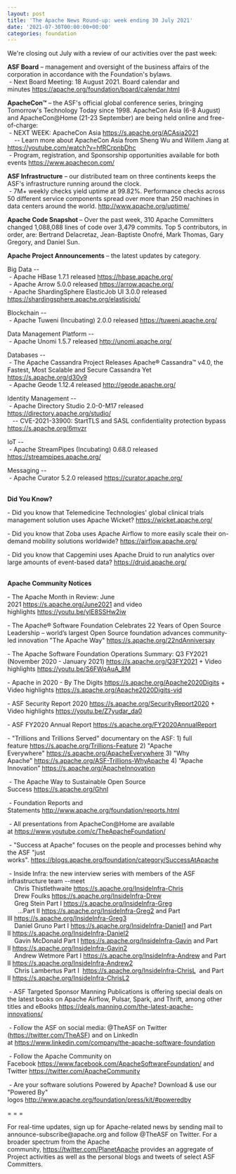 ```yaml
---
layout: post
title: 'The Apache News Round-up: week ending 30 July 2021'
date: '2021-07-30T00:00:00+00:00'
categories: foundation
---
```

<p></p><p></p><p></p><p></p><p></p><p>We're closing out July with a review of our activities over the past week:</p><p></p><p></p><p></p><p><span style="font-weight: 700;">ASF Board</span>&nbsp;– management and oversight of the business affairs of the corporation in accordance with the Foundation's bylaws.<br>&nbsp;- Next Board Meeting: 18 August 2021. Board calendar and minutes&nbsp;<a href="https://apache.org/foundation/board/calendar.html" target="_blank">https://apache.org/foundation/board/calendar.html</a></p><p></p><p><span style="font-weight: 700;">ApacheCon™</span>&nbsp;– the ASF's official global conference series, bringing Tomorrow's Technology Today since 1998. ApacheCon Asia (6-8 August) and ApacheCon@Home (21-23 September) are being held online and free-of-charge:<br>&nbsp;- NEXT WEEK: ApacheCon Asia&nbsp;<a href="https://s.apache.org/ACAsia2021" target="_blank">https://s.apache.org/ACAsia2021</a><br>&nbsp;&nbsp;&nbsp; -- Learn more about ApacheCon Asia from Sheng Wu and Willem Jiang at <a href="https://youtube.com/watch?v=hfRCrpnbDhc" rel="noreferrer" target="_blank" data-saferedirecturl="https://www.google.com/url?q=https://youtube.com/watch?v%3DhfRCrpnbDhc&amp;source=gmail&amp;ust=1627117840797000&amp;usg=AFQjCNHSnRo3SvK679B7Oa_GdLUAaVGGBg">https://youtube.com/watch?v=hf<wbr>RCrpnbDhc</a> <br>&nbsp;- Program, registration, and Sponsorship opportunities available for both events&nbsp;<a href="https://www.apachecon.com/" target="_blank">https://www.apachecon.com/</a><br></p><p><span style="font-weight: 700;">ASF Infrastructure</span>&nbsp;– our distributed team on three continents keeps the ASF's infrastructure running around the clock.<br>&nbsp;- 7M+ weekly checks yield uptime at 99.82%. Performance checks across 50 different service components spread over more than 250 machines in data centers around the world.&nbsp;<a href="http://www.apache.org/uptime/" target="_blank">http://www.apache.org/uptime/</a><br></p><p><span style="font-weight: 700;">Apache Code Snapshot&nbsp;</span>– Over the past week, 310 Apache Committers changed 1,088,088 lines of 
code over 3,479 commits. Top 5 contributors, in order, are: Bertrand Delacretaz, Jean-Baptiste Onofré, Mark Thomas,<span> Gary Gregory, and Daniel Sun. </span><b><span>&nbsp; </span>&nbsp; &nbsp;&nbsp;</b> </p><p><span style="font-weight: 700;">Apache Project Announcements</span>&nbsp;– the latest updates by category.</p>Big Data --<br>&nbsp;- Apache <span class="il">HBase</span> 1.7.1 released <a href="https://hbase.apache.org/" rel="noreferrer" target="_blank" data-saferedirecturl="https://www.google.com/url?q=https://hbase.apache.org/&amp;source=gmail&amp;ust=1627654084182000&amp;usg=AFQjCNEuCzhvoJywVbjtwZQPyuF4d2JqNA">https://<span class="il">hbase</span>.apache.org/</a><br>&nbsp;- Apache <span class="il">Arrow</span> 5.0.0 released <a href="https://arrow.apache.org/" rel="noreferrer" target="_blank" data-saferedirecturl="https://www.google.com/url?q=https://arrow.apache.org/&amp;source=gmail&amp;ust=1627654643614000&amp;usg=AFQjCNHS2MgsHRR0ceXTXZh9DE_ojhyAlg">https://<span class="il">arrow</span>.apache.org/</a><br>&nbsp;- Apache ShardingSphere ElasticJob UI 3.0.0 released <a href="https://shardingsphere.apache.org/elasticjob/" target="_blank">https://shardingsphere.apache.org/elasticjob/</a><br><p></p><p>Blockchain --<br>&nbsp;- Apache <span class="il">Tuweni</span> (Incubating) 2.0.0 released <a href="https://tuweni.apache.org/" rel="noreferrer" target="_blank" data-saferedirecturl="https://www.google.com/url?q=https://tuweni.apache.org/&amp;source=gmail&amp;ust=1627654373244000&amp;usg=AFQjCNELv1b23jSBV0MkvsdJcIh6puacXw">https://<span class="il">tuweni</span>.apache.org/</a></p><p></p>Data Management Platform -- <br>&nbsp;- Apache <span class="il">Unomi</span> 1.5.7 released <a href="http://unomi.apache.org/" target="_blank" data-saferedirecturl="https://www.google.com/url?q=http://unomi.apache.org/&amp;source=gmail&amp;ust=1627654582870000&amp;usg=AFQjCNG2EX7wzi8eSP-b8_MGVJQ0CrRJ6g">http://<span class="il">unomi</span>.apache.org/</a><p></p><p></p><p>Databases --<br>&nbsp;- The Apache Cassandra Project Releases Apache® Cassandra™ v4.0, the Fastest, Most Scalable and Secure Cassandra Yet <a href="https://s.apache.org/d30v9" target="_blank">https://s.apache.org/d30v9</a><br>&nbsp;- Apache <span class="il">Geode</span> 1.12.4 released <a href="http://geode.apache.org/" rel="noreferrer" target="_blank" data-saferedirecturl="https://www.google.com/url?q=http://geode.apache.org/&amp;source=gmail&amp;ust=1627654496215000&amp;usg=AFQjCNGcZ2Es4e9q6U5_CAT7dikkWdceXA">http://<span class="il">geode</span>.apache.org/</a><br></p><p>Identity Management --<br>
&nbsp;- Apache Directory Studio 2.0-0-M17 released <a href="https://directory.apache.org/studio/" target="_blank">https://directory.apache.org/studio/</a><br>&nbsp;&nbsp; -- CVE-2021-33900: StartTLS and SASL confidentiality protection bypass <a href="https://s.apache.org/6mvzr">https://s.apache.org/6mvzr</a></p><p>IoT --<br>
&nbsp;- Apache <span class="il">StreamPipes</span> (Incubating) 0.68.0 released<a href="https://streampipes.apache.org/" rel="noreferrer" target="_blank" data-saferedirecturl="https://www.google.com/url?q=https://streampipes.apache.org/&amp;source=gmail&amp;ust=1627654013675000&amp;usg=AFQjCNGpta87LQNVjrEw09HpU9EiWCrSIQ"> https://<span class="il">streampipes</span>.apache.org<wbr>/</a></p>Messaging --<br>&nbsp;- Apache <span class="il">Curator</span> 5.2.0 released <a href="https://curator.apache.org/" rel="noreferrer" target="_blank" data-saferedirecturl="https://www.google.com/url?q=https://curator.apache.org/&amp;source=gmail&amp;ust=1627654542926000&amp;usg=AFQjCNEA2b6aykhnMApEbMEqoEdeHvC_CQ">https://<span class="il">curator</span>.apache.org/</a><p><br><span style="font-weight: 700;">Did You Know?</span><br></p><p></p><p>- Did you know that&nbsp;Telemedicine Technologies' global clinical trials management&nbsp;solution uses Apache Wicket?&nbsp;<a href="https://wicket.apache.org/" target="_blank">https://wicket.apache.org/</a><br></p><p>- Did you know that Zoba uses Apache Airflow to more easily scale their&nbsp;on-demand mobility solutions worldwide?&nbsp;<a href="https://airflow.apache.org/" target="_blank">https://airflow.apache.org/</a> &nbsp;<br></p><p>- Did you know that Capgemini uses Apache Druid to run analytics over large amounts of event-based data?&nbsp;<a href="https://druid.apache.org/" target="_blank">https://druid.apache.org/</a></p><p><span style="font-weight: 700;"><br>Apache Community Notices</span><br></p><p>- The Apache Month in Review: June 2021&nbsp;<a href="https://s.apache.org/June2021" target="_blank">https://s.apache.org/June2021</a>&nbsp;and video highlights&nbsp;<a href="https://youtu.be/yIE8SSHw2iw" target="_blank">https://youtu.be/yIE8SSHw2iw</a></p><p>- The&nbsp;<span class="il">Apache</span>® Software Foundation Celebrates 22 Years of Open Source Leadership – world’<span class="il">s</span>&nbsp;largest Open Source foundation advances community-led innovation "The<span class="il">&nbsp;Apache</span>&nbsp;Way"&nbsp;<a href="https://s.apache.org/22ndAnniversay" target="_blank">https://s.apache.org/22ndAnniversay</a></p><p>- The&nbsp;<span class="il">Apache</span>&nbsp;Software Foundation Operations Summary: Q3 FY2021 (November 2020 - January 2021)&nbsp;<a href="https://s.apache.org/Q3FY2021" target="_blank">https://s.apache.org/Q3FY2021</a>&nbsp;+ Video highlights&nbsp;<a href="https://youtu.be/S6FWqAuA_8M" target="_blank">https://youtu.be/S6FWqAuA_8M</a></p><p>- Apache in 2020 - By The Digits&nbsp;<font color="#337ab7"><a href="https://s.apache.org/Apache2020Digits" target="_blank">https://s.apache.org/Apache2020Digits</a>&nbsp;</font>+ Video highlights&nbsp;<a href="https://s.apache.org/Apache2020Digits-vid" target="_blank">https://s.apache.org/Apache2020Digits-vid</a></p><p>- ASF Security Report 2020&nbsp;<a href="https://s.apache.org/SecurityReport2020" target="_blank">https://s.apache.org/SecurityReport2020</a>&nbsp;+ Video highlights&nbsp;<a href="https://youtu.be/Z7yudar_da0" rel="noreferrer" target="_blank" data-saferedirecturl="https://www.google.com/url?q=https://youtu.be/Z7yudar_da0&amp;source=gmail&amp;ust=1614320952600000&amp;usg=AFQjCNGAfKh6FsJX7CJ5hQqcOInb2wpTdg">https://youtu.be/Z7yudar_da0</a></p><p>- ASF FY2020 Annual Report&nbsp;<a href="https://s.apache.org/FY2020AnnualReport" target="_blank">https://s.apache.org/FY2020AnnualReport</a><br></p><p>- "Trillions and Trillions Served" documentary on the ASF: 1) full feature&nbsp;<a href="https://s.apache.org/Trillions-Feature" target="_blank">https://s.apache.org/Trillions-Feature</a>&nbsp;2) "Apache Everywhere"&nbsp;<a href="https://s.apache.org/ApacheEverywhere" target="_blank">https://s.apache.org/ApacheEverywhere</a>&nbsp;3) "Why Apache"&nbsp;<a href="https://s.apache.org/ASF-Trillions-WhyApache" target="_blank">https://s.apache.org/ASF-Trillions-WhyApache</a>&nbsp;4)&nbsp;“Apache Innovation”&nbsp;<a href="https://s.apache.org/ApacheInnovation" target="_blank">https://s.apache.org/ApacheInnovation</a>&nbsp;</p><p>&nbsp;- The Apache Way to Sustainable Open Source Success&nbsp;<a href="https://s.apache.org/GhnI" target="_blank">https://s.apache.org/GhnI</a><br></p><p>&nbsp;- Foundation Reports and Statements&nbsp;<a href="http://www.apache.org/foundation/reports.html" target="_blank">http://www.apache.org/foundation/reports.html</a><br></p><p>&nbsp;- All presentations from ApacheCon@Home are available at&nbsp;<a href="https://www.youtube.com/c/TheApacheFoundation/" target="_blank">https://www.youtube.com/c/TheApacheFoundation/</a>&nbsp;</p><p>&nbsp;- "Success at Apache" focuses on the people and processes behind why the ASF "just works".&nbsp;<a href="https://blogs.apache.org/foundation/category/SuccessAtApache" target="_blank">https://blogs.apache.org/foundation/category/SuccessAtApache</a><br></p><div><p>&nbsp;- Inside Infra: the new interview series with members of the ASF infrastructure team --meet&nbsp;<br>&nbsp; &nbsp; Chris Thistlethwaite&nbsp;<a href="https://s.apache.org/InsideInfra-Chris" target="_blank">https://s.apache.org/InsideInfra-Chris</a><br>&nbsp; &nbsp; Drew Foulks&nbsp;<a href="https://s.apache.org/InsideInfra-Drew" rel="noreferrer" target="_blank" data-saferedirecturl="https://www.google.com/url?q=https://s.apache.org/InsideInfra-Drew&amp;source=gmail&amp;ust=1588339104628000&amp;usg=AFQjCNF9dVEn48pV7o9HBG14sP9uprU8Xw">https://s.apache.org/InsideInf<wbr>ra-Drew</a><br>&nbsp; &nbsp; Greg Stein Part I&nbsp;<a href="https://s.apache.org/InsideInfra-Greg" target="_blank">https://s.apache.org/InsideInfra-Greg</a><br>&nbsp; &nbsp; &nbsp; ...Part II&nbsp;<a href="https://s.apache.org/InsideInfra-Greg2" target="_blank">https://s.apache.org/InsideInfra-Greg2</a>&nbsp;and Part III&nbsp;<a href="https://s.apache.org/InsideInfra-Greg3" target="_blank">https://s.apache.org/InsideInfra-Greg3</a><br>&nbsp; &nbsp; Daniel Gruno Part I&nbsp;<a href="https://s.apache.org/InsideInfra-Daniel1" target="_blank">https://s.apache.org/InsideInfra-Daniel1</a>&nbsp;and Part II&nbsp;<a href="https://s.apache.org/InsideInfra-Daniel2" target="_blank">https://s.apache.org/InsideInfra-Daniel2</a><br>&nbsp;&nbsp;&nbsp; Gavin McDonald Part I&nbsp;<a href="https://s.apache.org/InsideInfra-Gavin" target="_blank">https://s.apache.org/InsideInfra-Gavin</a>&nbsp;and Part II&nbsp;<a href="https://s.apache.org/InsideInfra-Gavin2" target="_blank">https://s.apache.org/InsideInfra-Gavin2</a><br>&nbsp;&nbsp;&nbsp; Andrew Wetmore Part I&nbsp;<a href="https://s.apache.org/InsideInfra-Andrew" target="_blank">https://s.apache.org/InsideInfra-Andrew</a>&nbsp;and Part II&nbsp;<a href="https://s.apache.org/InsideInfra-Andrew2" target="_blank">https://s.apache.org/InsideInfra-Andrew2</a><br>&nbsp; &nbsp; Chris Lambertus Part I&nbsp;&nbsp;<a href="https://s.apache.org/InsideInfra-ChrisL" target="_blank">https://s.apache.org/InsideInfra-ChrisL</a>&nbsp; and Part II&nbsp;<a href="https://s.apache.org/InsideInfra-ChrisL2" target="_blank">https://s.apache.org/InsideInfra-ChrisL2</a></p></div><div><p>&nbsp;- ASF Targeted Sponsor Manning Publications is offering special deals on the latest books on Apache Airflow, Pulsar, Spark, and Thrift, among other titles and eBooks&nbsp;<a href="https://deals.manning.com/the-latest-apache-innovations/" target="_blank">https://deals.manning.com/the-latest-apache-innovations/</a></p><p>&nbsp;- Follow the ASF on social media: @TheASF on Twitter (<a href="https://twitter.com/TheASF">https://twitter.com/TheASF</a>) and on LinkedIn at&nbsp;<a href="https://www.linkedin.com/company/the-apache-software-foundation">https://www.linkedin.com/company/the-apache-software-foundation</a></p><p>&nbsp;- Follow the Apache Community on Facebook&nbsp;<a href="https://www.facebook.com/ApacheSoftwareFoundation/" target="_blank">https://www.facebook.com/ApacheSoftwareFoundation/</a>&nbsp;and Twitter&nbsp;<a href="https://twitter.com/ApacheCommunity">https://twitter.com/ApacheCommunity</a></p></div><div>&nbsp;- Are your software solutions Powered by Apache? Download &amp; use our "Powered By" logos&nbsp;<a href="http://www.apache.org/foundation/press/kit/#poweredby" target="_blank">http://www.apache.org/foundation/press/kit/#poweredby</a><br></div><p><span class="LrzXr"></span><span class="LrzXr"></span></p><div><p>= = =</p><p>For real-time updates, sign up for Apache-related news by sending mail to announce-subscribe@apache.org and follow @TheASF on Twitter. For a broader spectrum from the Apache community,&nbsp;<a href="https://twitter.com/PlanetApache">https://twitter.com/PlanetApache</a>&nbsp;provides an aggregate of Project activities as well as the personal blogs and tweets of select ASF Committers.</p></div><p></p><p></p><p></p><p></p><p></p>
